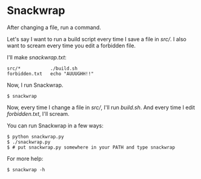 Snackwrap
=========

After changing a file, run a command.

Let's say I want to run a build script every time I save a file in *src/*. I also want to scream every time you edit a forbidden file.

I'll make *snackwrap.txt*:

    src/*           ./build.sh
    forbidden.txt   echo "AUUUGHH!!"

Now, I run Snackwrap.

    $ snackwrap

Now, every time I change a file in *src/*, I'll run *build.sh*. And every time I edit *forbidden.txt*, I'll scream.

You can run Snackwrap in a few ways:

    $ python snackwrap.py
    $ ./snackwrap.py
    $ # put snackwrap.py somewhere in your PATH and type snackwrap

For more help:

    $ snackwrap -h
